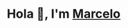 <h1 align="center">Hola 👋, I'm <a href="https://100rabhcsmc.github.io/Me.io/" target="blank">
Marcelo</a></h1>
